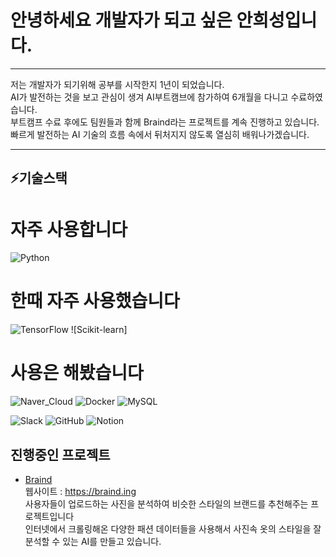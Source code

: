 
# 안녕하세요 개발자가 되고 싶은 안희성입니다.
---
저는 개발자가 되기위해 공부를 시작한지 1년이 되었습니다.<br> 
AI가 발전하는 것을 보고 관심이 생겨 AI부트캠브에 참가하여 6개월을 다니고 수료하였습니다.<br> 
부트캠프 수료 후에도 팀원들과 함께 Braind라는 프로젝트를 계속 진행하고 있습니다.<br> 
빠르게 발전하는 AI 기술의 흐름 속에서 뒤처지지 않도록 열심히 배워나가겠습니다.

---

## ⚡기술스택

# 자주 사용합니다
![Python](https://img.shields.io/badge/Python-3776AB?style=flat-square&logo=python&logoColor=white)

# 한때 자주 사용했습니다
![TensorFlow](https://img.shields.io/badge/TensorFlow-FF6F00?style=flat-square&logo=tensorflow&logoColor=white)
![Scikit-learn]

# 사용은 해봤습니다
![Naver_Cloud](https://img.shields.io/badge/Naver_Cloud-03C75A?style=flat-square&logo=naver&logoColor=white)
![Docker](https://img.shields.io/badge/Docker-2496ED?style=flat-square&logo=docker&logoColor=white)
![MySQL](https://img.shields.io/badge/MySQL-4479A1?style=flat-square&logo=mysql&logoColor=white)

![Slack](https://img.shields.io/badge/Slack-4A154B?style=flat-square&logo=slack&logoColor=white)
![GitHub](https://img.shields.io/badge/GitHub-181717?style=flat-square&logo=github&logoColor=white)
![Notion](https://img.shields.io/badge/Notion-000000?style=flat-square&logo=notion&logoColor=white)


## 진행중인 프로젝트
- [Braind](https://github.com/sioscorial/braind.ing) <br>
  웹사이트 : https://braind.ing<br>
  사용자들이 업로드하는 사진을 분석하여 비슷한 스타일의 브랜드를 추천해주는 프로젝트입니다<br>
  인터넷에서 크롤링해온 다양한 패션 데이터들을 사용해서 사진속 옷의 스타일을 잘 분석할 수 있는 AI를 만들고 있습니다.
